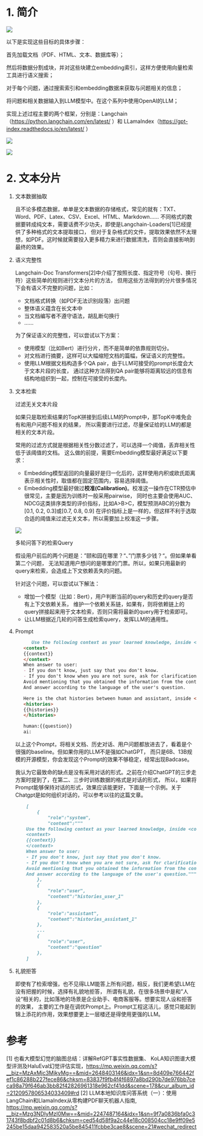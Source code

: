# 1. 简介

![](../.01_原理_images/RAG流程.png)

以下是实现这些目标的具体步骤：

首先加载文档（PDF、HTML、文本、数据库等）；

然后将数据分割成块，并对这些块建立embedding索引，这样方便使用向量检索工具进行语义搜索；

对于每个问题，通过搜索索引和embedding数据来获取与问题相关的信息；

将问题和相关数据输入到LLM模型中。在这个系列中使用OpenAI的LLM；

实现上述过程主要的两个框架，分别是：Langchain
（https://python.langchain.com/en/latest/ ）和
LLamaIndex（https://gpt-index.readthedocs.io/en/latest/ ）

![](.01_原理_images/外挂知识库流程.png)

![](.01_原理_images/RAG流程.png)

# 2. 文本分片

1. 文本数据抽取

   且不论多模态数据，单单是文本数据的存储格式，常见的就有：TXT、Word、PDF、Latex、CSV、Excel、HTML、Markdown……
   不同格式的数据要转成纯文本，需要话费不少功夫，即使是Langchain-Loaders[1]已经提供了多种格式的文本提取接口，
   但对于复杂格式的文件，提取效果依然不太理想，如PDF。这时候就需要投入更多精力来进行数据清洗，否则会直接影响到最终的效果。

2. 语义完整性
   
   Langchain-Doc Transformers[2]中介绍了按照长度、指定符号（句号、换行符）这些简单的规则进行文本分片的方法，
   但用这些方法得到的分片很多情况下会有语义不完整的问题，比如：

   - 文档格式转换（如PDF无法识别段落）出问题
   - 整体语义蕴含在长文本中
   - 当文档编写者不遵守语法，胡乱断句换行
   - ……
   
   为了保证语义的完整性，可以尝试以下方案：

   - 使用模型（比如Bert）进行分片，而不是简单的依靠规则切分。
   - 对文档进行摘要，这样可以大幅缩短文档的篇幅，保证语义的完整性。
   - 使用LLM根据文档构造多个QA pair，由于LLM可接受的prompt长度会大于文本片段的长度，
     通过这种方法得到QA pair能够将距离较远的信息有结构地组织到一起，控制在可接受的长度内。

3. 文本检索

   过滤无关文本片段

   如果只是取检索结果的TopK拼接到后续LLM的Prompt中，那TopK中难免会有和用户问题不相关的结果，
   所以需要进行过滤，尽量保证给的LLM的都是相关的文本片段。

   常用的过滤方式就是根据相关性分数过滤了，可以选择一个阈值，丢弃相关性低于该阈值的文档。
   这么做的前提，需要Embedding模型最好满足以下要求：

   - Embedding模型返回的向量最好是归一化后的，这样使用内积或欧氏距离表示相关性时，取值都在固定范围内，容易选择阈值。
   - Embedding模型最好做过**校准(Calibration)**。校准这一操作在CTR预估中很常见，主要是因为训练时一般采用pairwise，
     同时也主要会使用AUC、NDCG这类排序类型的评价指标，比如A>B>C，模型预测ABC的分数为[0.1, 0.2, 0.3]或[0.7, 0.8, 0.9]
     在评价指标上是一样的，但这样不利于选取合适的阈值来过滤无关文本，所以需要加上校准这一步骤。

    ![](.01_原理_images/embedding.png)

   多轮问答下的检索Query

   假设用户前后的两个问题是：”颐和园在哪里？“、”门票多少钱？“。但如果单看第二个问题，
   无法知道用户想问的是哪里的门票。所以，如果只用最新的query来检索，会造成上下文依赖丢失的问题。

   针对这个问题，可以尝试以下解法：

   - 增加一个模型（比如：Bert），用户判断当前的query和历史的query是否有上下文依赖关系，
      维护一个依赖关系链，如果有，则将依赖链上的query拼接起来用于文本检索，否则只需将最新的query用于检索即可。
   - 让LLM根据近几轮的问答生成检索query，发挥LLM的通用性。

4. Prompt

     ```markdown
           Use the following context as your learned knowledge, inside <context></context> XML tags.
        <context>
        {{context}}
        </context>
        When answer to user:
        - If you don't know, just say that you don't know.
        - If you don't know when you are not sure, ask for clarification. 
        Avoid mentioning that you obtained the information from the context.
        And answer according to the language of the user's question.
     
        Here is the chat histories between human and assistant, inside <histories></histories> XML tags.
        <histories>
        {{histories}}
        </histories>
     
        human:{{question}}
        ai:
     ```
     
     以上这个Prompt，将相关文档、历史对话、用户问题都放进去了，看着是个很强的baseline。但如果你用的LLM不是强如ChatGPT，
     而只是6B、13B规模的开源模型，你会发现这个Prompt的效果不够稳定，经常出现Badcase。
     
     我认为它最致命的缺点是没有采用对话的形式。之前在介绍ChatGPT的三步走方案时提到了，在第二、三步时训练数据的格式是对话的形式，
     所以，如果将Prompt能够保持对话的形式，效果应该能更好，下面是一个示例。关于Chatgpt是如何组织对话的，可以参考以往的这篇文章。

     ```markdown
         [
             {
                 "role":"system",
                 "content":"""
         Use the following context as your learned knowledge, inside <context></context> XML tags.
         <context>
         {{context}}
         </context>
         When answer to user:
         - If you don't know, just say that you don't know.
         - If you don't know when you are not sure, ask for clarification. 
         Avoid mentioning that you obtained the information from the context.
         And answer according to the language of the user's question."""
             },
             {
                 "role":"user",
                 "content":"histories_user_1"
             },
             {
                 "role":"assistant",
                 "content":"histories_assistant_1"
             },
             ...
             {
                 "role":"user",
                 "content":"question"
             },
         ]
     ```

5. 礼貌拒答

     即使有了检索增强，也不见得LLM能答上所有问题，相反，我们更希望LLM在没有把握的时候，选择有礼貌地拒答，
     所谓有礼貌，在很多场景中是和”人设“相关的，比如落地的场景是企业助手、电商客服等。想要实现人设和拒答的效果，
     主要的工作是在调优Prompt上。Prompt工程这活儿，感觉只能起到锦上添花的作用，效果想要更上一层楼还是得使用更强的LLM。


# 参考

[1] 也看大模型幻觉的脑图总结：详解RefGPT事实性数据集、
     KoLA知识图谱大模型评测及HaluEval幻觉评估实现，https://mp.weixin.qq.com/s?__biz=MzAxMjc3MjkyMg==&mid=2648403146&idx=1&sn=8d409e766442fef1c86288b227fece86&chksm=83837f9fb4f4f6897a8bd290b7de976bb7ceca98a79f646ab3bb82f42826961318e962cf41dd&scene=178&cur_album_id=2120957806534033409#rd
[2] LLM本地知识库问答系统（一）：使用LangChain和LlamaIndex从零构建PDF聊天机器人指南, 
    https://mp.weixin.qq.com/s?__biz=Mzg3NDIyMzI0Mw==&mid=2247487164&idx=1&sn=9f7a0836bfa0c31743f8bdbf2c01d8b6&chksm=ced54d58f9a2c44e18c008504cc18e9ff09e5245be15daa942583520a5be845411fcbbe3cae8&scene=21#wechat_redirect